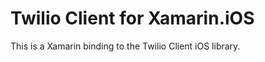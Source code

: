 Twilio Client for Xamarin.iOS
=============================

This is a Xamarin binding to the Twilio Client iOS library.
